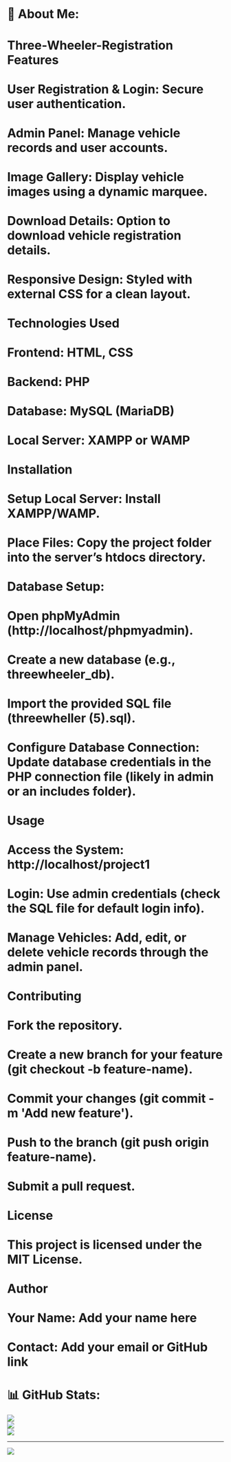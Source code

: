 # 💫 About Me:
# Three-Wheeler-Registration<br>Features<br><br>User Registration & Login: Secure user authentication.<br><br>Admin Panel: Manage vehicle records and user accounts.<br><br>Image Gallery: Display vehicle images using a dynamic marquee.<br><br>Download Details: Option to download vehicle registration details.<br><br>Responsive Design: Styled with external CSS for a clean layout.<br><br>Technologies Used<br><br>Frontend: HTML, CSS<br><br>Backend: PHP<br><br>Database: MySQL (MariaDB)<br><br>Local Server: XAMPP or WAMP<br><br>Installation<br><br>Setup Local Server: Install XAMPP/WAMP.<br><br>Place Files: Copy the project folder into the server’s htdocs directory.<br><br>Database Setup:<br><br>Open phpMyAdmin (http://localhost/phpmyadmin).<br><br>Create a new database (e.g., threewheeler_db).<br><br>Import the provided SQL file (threewheller (5).sql).<br><br>Configure Database Connection: Update database credentials in the PHP connection file (likely in admin or an includes folder).<br><br>Usage<br><br>Access the System: http://localhost/project1<br><br>Login: Use admin credentials (check the SQL file for default login info).<br><br>Manage Vehicles: Add, edit, or delete vehicle records through the admin panel.<br><br>Contributing<br><br>Fork the repository.<br><br>Create a new branch for your feature (git checkout -b feature-name).<br><br>Commit your changes (git commit -m 'Add new feature').<br><br>Push to the branch (git push origin feature-name).<br><br>Submit a pull request.<br><br>License<br><br>This project is licensed under the MIT License.<br><br>Author<br><br>Your Name: Add your name here<br><br>Contact: Add your email or GitHub link<br>

# 📊 GitHub Stats:
![](https://github-readme-stats.vercel.app/api?username=Jeevan-018&theme=dark&hide_border=false&include_all_commits=false&count_private=false)<br/>
![](https://nirzak-streak-stats.vercel.app/?user=Jeevan-018&theme=dark&hide_border=false)<br/>
![](https://github-readme-stats.vercel.app/api/top-langs/?username=Jeevan-018&theme=dark&hide_border=false&include_all_commits=false&count_private=false&layout=compact)

---
[![](https://visitcount.itsvg.in/api?id=Jeevan-018&icon=0&color=0)](https://visitcount.itsvg.in)

<!-- Proudly created with GPRM ( https://gprm.itsvg.in ) -->
